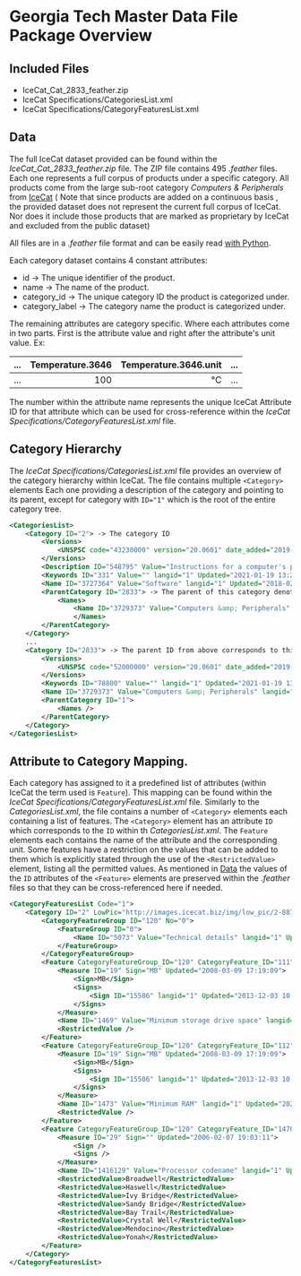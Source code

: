 # Georgia Tech Master Data File Package Overview  

## Included Files
- IceCat_Cat_2833_feather.zip
- IceCat Specifications/CategoriesList.xml
- IceCat Specifications/CategoryFeaturesList.xml

## Data
The full IceCat dataset provided can be found within the *IceCat_Cat_2833_feather.zip* file. The ZIP file contains 495
*.feather* files. Each one represents a full corpus of products under a specific category. All products come from the
large sub-root category *Computers & Peripherals* from [IceCat](https://icecat.co.uk/en/search/computers-peripherals) (
Note that since products are added on a continuous basis , the provided dataset does not represent the current full 
corpus of IceCat. Nor does it include those products that are marked as proprietary by IceCat and excluded from the 
public dataset)

All files are in a *.feather* file format and can be easily read [with Python](https://arrow.apache.org/docs/python/feather.html).

Each category dataset contains 4 constant attributes:
- id -> The unique identifier of the product.
- name -> The name of the product.
- category_id -> The unique category ID the product is categorized under.
- category_label -> The category name the product is categorized under.

The remaining attributes are category specific. Where each attributes come in two parts. First is the attribute value 
and right after the attribute's unit value. Ex:

| ... | Temperature.3646 |  Temperature.3646.unit | ... |
|-----|-----------------:|-----------------------:|-----|
| ... |              100 |                     °C | ... |

The number within the attribute name represents the unique IceCat Attribute ID for that attribute which can be used for
cross-reference within the *IceCat Specifications/CategoryFeaturesList.xml* file.

## Category Hierarchy
The *IceCat Specifications/CategoriesList.xml* file provides an overview of the category hierarchy within IceCat. The
file contains multiple `<Category>` elements Each one providing a description of the category and pointing to its parent,
except for category with `ID="1"` which is the root of the entire category tree.

```xml
<CategoriesList>
    <Category ID="2"> -> The category ID
        <Versions>
            <UNSPSC code="43230000" version="20.0601" date_added="2019-02-07 09:26:48" Updated="2021-01-19 13:27:57" />
        </Versions>
        <Description ID="548795" Value="Instructions for a computer's processor to perform specific operations e.g. system software such as Windows and iOS, application software such as internet browsers and apps." /> -> Category Description
        <Keywords ID="331" Value="" langid="1" Updated="2021-01-19 13:27:57" />
        <Name ID="3727364" Value="Software" langid="1" Updated="2018-02-14 15:44:49" /> 
        <ParentCategory ID="2833"> -> The parent of this category denoted by the "ID" attribute of the element which corresponds to another <Category/> element
            <Names>
                <Name ID="3729373" Value="Computers &amp; Peripherals" langid="1" Updated="2020-05-14 16:39:06" />
                </Names>
        </ParentCategory>
    </Category>
    ...
    <Category ID="2833"> -> The parent ID from above corresponds to this Category ID.
        <Versions>
            <UNSPSC code="52000000" version="20.0601" date_added="2019-02-07 09:27:05" Updated="2021-01-19 13:27:57" />
        </Versions>
        <Keywords ID="78800" Value="" langid="1" Updated="2021-01-19 13:27:57" />
        <Name ID="3729373" Value="Computers &amp; Peripherals" langid="1" Updated="2020-05-14 16:39:06" />
        <ParentCategory ID="1">
            <Names />
        </ParentCategory>
    </Category>
</CategoriesList>
```

## Attribute to Category Mapping.

Each category has assigned to it a predefined list of attributes (within IceCat 
the term used is `Feature`). This mapping can be found within the *IceCat Specifications/CategoryFeaturesList.xml* file. 
Similarly to the *CategoriesList.xml*, the file contains a number of `<Category>` elements each containing a list of 
features. The `<Category>` element has an attribute `ID` which corresponds to the `ID` within th *CategoriesList.xml*. 
The `Feature` elements each contains the name of the attribute and the corresponding unit. Some features have a restriction
on the values that can be added to them which is explicitly stated through the use of the `<RestrictedValue>` element, 
listing all the permitted values. As mentioned in [Data](#data) the values of the `ID` attributes of the `<Feature>` 
elements are preserved within the *.feather* files so that they can be cross-referenced here if needed.

```xml
<CategoryFeaturesList Code="1">
    <Category ID="2" LowPic="http://images.icecat.biz/img/low_pic/2-8879.jpg" UNCATID="43160000" Updated="2020-12-17 11:29:58">
        <CategoryFeatureGroup ID="120" No="0">
            <FeatureGroup ID="0">
                <Name ID="5073" Value="Technical details" langid="1" Updated="2020-12-15 14:27:37" />
            </FeatureGroup>
        </CategoryFeatureGroup>
        <Feature CategoryFeatureGroup_ID="120" CategoryFeature_ID="111" Class="0" ID="66" LimitDirection="0" Mandatory="0" No="111226" Searchable="0" Type="numerical" Use_Dropdown_Input="N" ValueSorting="0" Updated="1970-01-01 23:00:00">
            <Measure ID="19" Sign="MB" Updated="2008-03-09 17:19:09">
                <Sign>MB</Sign>
                <Signs>
                    <Sign ID="15506" langid="1" Updated="2013-12-03 10:19:26">MB</Sign>
                </Signs>
            </Measure>
            <Name ID="1469" Value="Minimum storage drive space" langid="1" Updated="2018-12-27 16:41:27" />
            <RestrictedValue />
        </Feature>
        <Feature CategoryFeatureGroup_ID="120" CategoryFeature_ID="112" Class="0" ID="68" LimitDirection="0" Mandatory="0" No="111225" Searchable="0" Type="numerical" Use_Dropdown_Input="N" ValueSorting="0" Updated="1970-01-01 23:00:00">
            <Measure ID="19" Sign="MB" Updated="2008-03-09 17:19:09">
                <Sign>MB</Sign>
                <Signs>
                    <Sign ID="15506" langid="1" Updated="2013-12-03 10:19:26">MB</Sign>
                </Signs>
            </Measure>
            <Name ID="1473" Value="Minimum RAM" langid="1" Updated="2020-12-15 14:27:37" />
            <RestrictedValue />
        </Feature>
        <Feature CategoryFeatureGroup_ID="120" CategoryFeature_ID="147082" Class="0" ID="18767" LimitDirection="0" Mandatory="0" No="100000" Searchable="0" Type="dropdown" Use_Dropdown_Input="N" ValueSorting="1" Updated="2016-02-09 08:17:15">
            <Measure ID="29" Sign="" Updated="2006-02-07 19:03:11">
                <Sign />
                <Signs />
            </Measure>
            <Name ID="1416129" Value="Processor codename" langid="1" Updated="2014-12-22 12:57:40" />
            <RestrictedValue>Broadwell</RestrictedValue>
            <RestrictedValue>Haswell</RestrictedValue>
            <RestrictedValue>Ivy Bridge</RestrictedValue>
            <RestrictedValue>Sandy Bridge</RestrictedValue>
            <RestrictedValue>Bay Trail</RestrictedValue>
            <RestrictedValue>Crystal Well</RestrictedValue>
            <RestrictedValue>Mendocino</RestrictedValue>
            <RestrictedValue>Yonah</RestrictedValue>
        </Feature>
    </Category>
</CategoryFeaturesList>
```